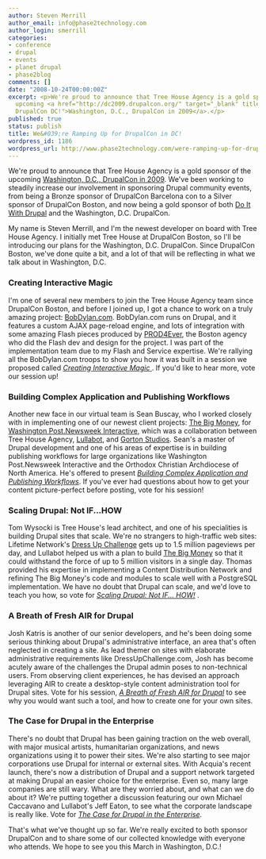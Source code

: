 ```yaml
---
author: Steven Merrill
author_email: info@phase2technology.com
author_login: smerrill
categories:
- conference
- drupal
- events
- planet drupal
- phase2blog
comments: []
date: "2008-10-24T00:00:00Z"
excerpt: <p>We're proud to announce that Tree House Agency is a gold sponsor of the
  upcoming <a href="http://dc2009.drupalcon.org/" target="_blank" title="Check out
  DrupalCon DC!">Washington, D.C., DrupalCon in 2009</a>.</p>
published: true
status: publish
title: We&#039;re Ramping Up for DrupalCon in DC!
wordpress_id: 1186
wordpress_url: http://www.phase2technology.com/were-ramping-up-for-drupalcon-in-dc/
---
```

<p>We're proud to announce that Tree House Agency is a gold sponsor of the upcoming <a href="http://dc2009.drupalcon.org/" target="_blank" title="Check out DrupalCon DC!">Washington, D.C., DrupalCon in 2009</a>. We've been working to steadily increase our involvement in sponsoring Drupal community events, from being a Bronze sponsor of DrupalCon Barcelona con to a Silver sponsor of DrupalCon Boston, and now being a gold sponsor of both <a href="/blog/michael-caccavano/2008/10/13/tree-house-bayoujoin-us-do-it-drupal" title="Tree House at Do it with Drupal">Do It With Drupal</a> and the Washington, D.C. DrupalCon.</p></p>
<p>My name is Steven Merrill, and I'm the newest developer on board with Tree House Agency. I initially met Tree House at DrupalCon Boston, so I'll be introducing our plans for the Washington, D.C. DrupalCon. Since DrupalCon Boston, we've done quite a bit, and a lot of that will be reflecting in what we talk about in Washington, D.C.</p></p>

<!--more-->

<p> </p></p>
<h3>Creating Interactive Magic</h3></p>
<p>I'm one of several new members to join the Tree House Agency team since DrupalCon Boston, and before I joined up, I got a chance to work on a truly amazing project: <a href="http://www.bobdylan.com" target="_blank" title="Check out BobDylan.com">BobDylan.com</a>. BobDylan.com runs on Drupal, and it features a custom AJAX page-reload engine, and lots of integration with some amazing Flash pieces produced by <a href="http://www.prod4ever.com/" target="_blank" title="PROD4Ever website">PROD4Ever</a>, the Boston agency who did the Flash dev and design for the project. I was part of the implementation team due to my Flash and Service expertise. We're rallying all the BobDylan.com troops to show you how it was built in a session we proposed called <a href="http://dc2009.drupalcon.org/session/creating-interactive-magic-designing-and-building-highly-engaging-drupal-interfaces" target="_blank" title="Vote up our session!"><em>Creating Interactive Magic</em> </a>. If you'd like to hear more, vote our session up!</p></p>
<p> </p></p>
<h3>Building Complex Application and Publishing Workflows</h3></p>
<p>Another new face in our virtual team is Sean Buscay, who I worked closely with in implementing one of our newest client projects: <a href="http://www.thebigmoney.com" target="_blank" title="The Big Money">The Big Money</a>, for <a href="http://www.washingtonpost.com/wp-adv/media_kit/wpni/index.html" target="_blank" title="Washington Post.Newsweek Interactive">Washington Post.Newsweek Interactive</a>, which was a collaboration between Tree House Agency, <a href="http://www.lullabot.com" target="_blank" title="Lullabot">Lullabot</a>, and <a href="http://www.gortonstudios.com" target="_blank">Gorton Studios</a>. Sean's a master of Drupal development and one of his areas of expertise is in building publishing workflows for large organizations like Washington Post.Newsweek Interactive and the Orthodox Christian Archdiocese of North America. He's offered to present <a href="http://dc2009.drupalcon.org/session/building-complex-application-and-publishing-workflows" target="_blank" title="Vote us up!"><em>Building Complex Application and Publishing Workflows</em></a>. If you've ever had questions about how to get your content picture-perfect before posting, vote for his session!</p></p>
<p> </p></p>
<h3>Scaling Drupal: Not IF...HOW</h3></p>
<p>Tom Wysocki is Tree House's lead architect, and one of his specialities is building Drupal sites that scale. We're no strangers to high-traffic web sites: Lifetime Network's <a href="http://www.dressupchallenge.com" target="_blank" title="Dress Up Challenge">Dress Up Challenge</a> gets up to 1.5 million pageviews per day, and Lullabot helped us with a plan to build <a href="http://www.thebigmoney.com" target="_blank" title="The Big Money">The Big Money</a> so that it could withstand the force of up to 5 million visitors in a single day. Thomas provided his expertise in implementing a Content Distribution Network and refining The Big Money's code and modules to scale well with a PostgreSQL implementation. We have no doubt that Drupal can scale, and we'd love to teach you how, so vote for <a href="http://dc2009.drupalcon.org/session/scaling-drupal-not-ifhow" target="_blank" title="Vote us up!"><em>Scaling Drupal: Not IF... HOW!</em></a> .</p></p>
<p> </p></p>
<h3>A Breath of Fresh AIR for Drupal</h3></p>
<p>Josh Katris is another of our senior developers, and he's been doing some serious thinking about Drupal's administrative interface, an area that's often neglected in creating a site. As lead themer on sites with elaborate administrative requirements like DressUpChallenge.com, Josh has become acutely aware of the challenges the Drupal admin poses to non-technical users.  From observing client experiences, he has devised an approach leveraging AIR to create a desktop-style content administration tool for Drupal sites.  Vote for his session, <a href="http://dc2009.drupalcon.org/session/breath-fresh-air-drupal" target="_blank" title="Vote us up!"><em>A Breath of Fresh AIR for Drupal</em></a> to see why you would want such a tool, and how to create one for your own sites.</p></p>
<p> </p></p>
<h3>The Case for Drupal in the Enterprise</h3></p>
<p>There's no doubt that Drupal has been gaining traction on the web overall, with major musical artists, humanitarian organizations, and news organizations using it to power their sites. We're also starting to see major corporations use Drupal for internal or external sites. With Acquia's recent launch, there's now a distribution of Drupal and a support network targeted at making Drupal an easier choice for the enterprise. Even so, many large companies are still wary.  What are they worried about, and what can we do about it? We're putting together a discussion featuring our own Michael Caccavano and Lullabot's Jeff Eaton, to see what the corporate landscape is really like. Vote for <a href="http://dc2009.drupalcon.org/session/case-drupal-enterprise" target="_blank" title="Vote us up!"><em>The Case for Drupal in the Enterprise</em></a>.</p></p>
<p> That's what we've thought up so far. We're really excited to both sponsor DrupalCon and to share some of our collected knowledge with everyone who attends. We hope to see you this March in Washington, D.C.!</p></p>
